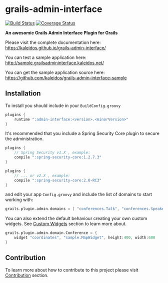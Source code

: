 grails-admin-interface
============
[![Build Status](https://travis-ci.org/kaleidos/grails-admin-interface.svg?branch=master)](https://travis-ci.org/kaleidos/grails-admin-interface)
[![Coverage Status](https://coveralls.io/repos/kaleidos/grails-admin-interface/badge.png?branch=master)](https://coveralls.io/r/kaleidos/grails-admin-interface?branch=master)


**An awesomic Grails Admin Interface Plugin for Grails**

Please visit the complete documentation here: https://kaleidos.github.io/grails-admin-interface/

You can test a sample application here: http://sample.grailsadmininterface.kaleidos.net/

You can get the sample application source here: https://github.com/kaleidos/grails-admin-interface-sample


## Installation

To install you should include in your `BuildConfig.groovy`

```groovy
plugins {
    runtime ":admin-interface:<version>.<minorVersion>"
}
```

It's recommended that you include a Spring Security Core plugin to secure the administration.

```groovy
plugins {
    // Spring Security v1.X , example:
    compile ":spring-security-core:1.2.7.3"
}
```

```groovy
plugins {
    // ... or v2.X , example:
    compile ":spring-security-core:2.0-RC3"
}
```

and edit your app `Config.groovy` and include the list of domains to start working with:

```groovy
grails.plugin.admin.domains = [ "conferences.Talk", "conferences.Speaker" ]
```

You can also extend the default behaviour creating your own custom widgets.
See [Custom Widgets](https://kaleidos.github.io/grails-admin-interface/guide/customWidgets.html) section to learn more about.

```groovy
grails.plugin.admin.domain.Conference = {
    widget "coordinates", "sample.MapWidget", height:400, width:600
}
```

## Contribution

To learn more about how to contribute to this project please visit [Contribution](https://kaleidos.github.io/grails-admin-interface/guide/contributing.html) section.
